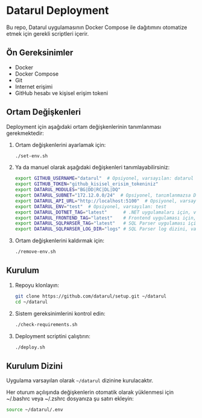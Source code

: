 # Datarul Deployment

Bu repo, Datarul uygulamasının Docker Compose ile dağıtımını otomatize etmek için gerekli scriptleri içerir.

## Ön Gereksinimler

- Docker
- Docker Compose
- Git
- Internet erişimi
- GitHub hesabı ve kişisel erişim tokeni

## Ortam Değişkenleri

Deployment için aşağıdaki ortam değişkenlerinin tanımlanması gerekmektedir:

1. Ortam değişkenlerini ayarlamak için:

    ```bash
    ./set-env.sh
    ```

2. Ya da manuel olarak aşağıdaki değişkenleri tanımlayabilirsiniz:

    ```bash
    export GITHUB_USERNAME="datarul"  # Opsiyonel, varsayılan: datarul
    export GITHUB_TOKEN="github_kisisel_erisim_tokeniniz"
    export DATARUL_MODULES="BG|DD|RC|DL|DQ"
    export DATARUL_SUBNET="172.12.0.0/24"  # Opsiyonel, tanımlanmazsa Docker otomatik subnet atar
    export DATARUL_API_URL="http://localhost:5100"  # Opsiyonel, varsayılan: http://localhost:5100
    export DATARUL_ENV="test"  # Opsiyonel, varsayılan: test
    export DATARUL_DOTNET_TAG="latest"      # .NET uygulamaları için, varsayılan: latest
    export DATARUL_FRONTEND_TAG="latest"    # Frontend uygulaması için, varsayılan: latest
    export DATARUL_SQLPARSER_TAG="latest"   # SQL Parser uygulaması için, varsayılan: latest
    export DATARUL_SQLPARSER_LOG_DIR="logs" # SQL Parser log dizini, varsayılan: logs
    ```

3. Ortam değişkenlerini kaldırmak için:

    ```bash
    ./remove-env.sh
    ```

## Kurulum

1. Repoyu klonlayın:

    ```bash
    git clone https://github.com/datarul/setup.git ~/datarul
    cd ~/datarul
    ```

2. Sistem gereksinimlerini kontrol edin:

    ```bash
    ./check-requirements.sh
    ```

3. Deployment scriptini çalıştırın:

    ```bash
    ./deploy.sh
    ```

## Kurulum Dizini

Uygulama varsayılan olarak `~/datarul` dizinine kurulacaktır.

Her oturum açılışında değişkenlerin otomatik olarak yüklenmesi için ~/.bashrc veya ~/.zshrc dosyanıza şu satırı ekleyin:

```bash
source ~/datarul/.env
```
